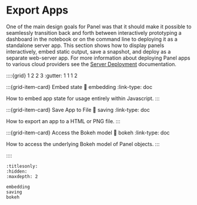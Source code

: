 # Export Apps

One of the main design goals for Panel was that it should make it possible to seamlessly transition back and forth between interactively prototyping a dashboard in the notebook or on the command line to deploying it as a standalone server app. This section shows how to display panels interactively, embed static output, save a snapshot, and deploy as a separate web-server app. For more information about deploying Panel apps to various cloud providers see the [Server Deployment](Server_Deployment.ipynb) documentation.

::::{grid} 1 2 2 3
:gutter: 1 1 1 2

:::{grid-item-card} Embed state
:link: embedding
:link-type: doc

How to embed app state for usage entirely within Javascript.
:::

:::{grid-item-card} Save App to File
:link: saving
:link-type: doc

How to export an app to a HTML or PNG file.
:::

:::{grid-item-card} Access the Bokeh model
:link: bokeh
:link-type: doc

How to access the underlying Bokeh model of Panel objects.
:::

::::



```{toctree}
:titlesonly:
:hidden:
:maxdepth: 2

embedding
saving
bokeh
```
